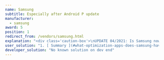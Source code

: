 ```yaml
---
name: Samsung
subtitle: Especially after Android P update
manufacturer:
  - samsung
award: 5
position: 1
redirect_from: /vendors/samsung.html
explanation: "<div class='caution-box'>\nUPDATE 04/2021: Is Samsung now killing even foreground services? Could this be real, or is it a chimera?<br>\n[Here you can read more details](https://github.com/urbandroid-team/dont-kill-my-app/issues/307#issuecomment-827649020) <br>\n<br>\nEven disabling the system battery restrictions does not save the app from being killed. Let's find out, if it is a bug or a feature...\n</div>\n<div class='caution-box'>\nUPDATE 2021: Despite Android team promise to enforce OEMs to be transparent about non-standard app killing, in Android 11 Samsung has introduced a new severe (default ON) restriction. Apps can no longer hold wake lock in foreground services. This breaks many use-cases, for instance health apps are now unable to gather sensoric data for their users.\nSee details <a href=\"https://issuetracker.google.com/issues/179644471\">here</a> and read below for workarounds.\n</div>\nWe record significantly increased number of app killing on Samsung's Android Pie flavor. The hints show adaptive battery being much more eager than in stock Android.<br>After 3 days any unused app will not be able to start from background (e.g. alarms will not work anymore). Imagine, you won't use your alarm clock for a the weekend +1 day and bang! no alarms any more and you miss work! We strongly suggest to turn off <strong>Adaptive battery</strong> and <strong>Put apps to sleep</strong> options per instructions below.\n<br><br>\nImportant: The latest feedback suggests even when those options get disabled, Samsung may re-enable them later after a firmware update!\nYes, Samsung - a dominant vendor in the Android market - is now using one of the nastiest battery saving techniques in the industry. They kill background processes and render alarm clocks and other apps which rely on background processing useless. See below for workarounds."
user_solution: "1. [ Summary ](#what-optimization-apps-does-samsung-have) <br>\n2. [ Android 11 ](#android-11) <br>\n3. [ Galaxy S10 ](#galaxy-s10) <br>\n4. [ Galaxy S9 ](#galaxy-s9) <br>\n5. [ Galaxy S8 and later ](#galaxy-s8-and-later) <br>\n6. [ Other Samsung phones ](#other-samsung-phones) <br>\n## What optimization apps does Samsung have?\n- **Android 11**: Battery optimization, Auto-optimize, Adaptive battery, Background restrictions, lists of Sleeping apps, Unused apps, Deep sleeping apps, Never sleeping apps\n- **Android Pie and higher**: Device care, lists of Sleeping apps, Unused apps, Auto-disable unused apps\n- **Android Oreo or Nougat**: Device maintenance\n- **Android Marshmallow or below**: Smart manager\n## Android 11\nOn Android 11 Samsung will prevent apps work in background by default unless you exclude apps from battery optimizations. This is a severe divergence from standard Android process management policies. To keep your apps working properly make sure you enable:<br>\n_Settings > Apps > Your App > Battery > Battery optimization > All apps > Your app > Don't optimize_.<br>\nYes, this is a long way to go! Devs cannot ask for it automatically as they risk being kicked out from Play Store due to policy violations.\n<div class=\"img-block\">\n  <figure>\n    <img src=\"/assets/img/samsung/samsung1.png\">\n    <figcaption>Settings -> Apps, then select Your app</figcaption>\n  </figure>\n  <figure>\n    <img src=\"/assets/img/samsung/samsung3.png\">\n    <figcaption>Your app -> Battery</figcaption>\n  </figure>\n  <figure>\n    <img src=\"/assets/img/samsung/samsung4.png\">\n    <figcaption>Battery -> Battery optimization</figcaption>\n  </figure>\n</div>\n<div class=\"img-block\">\n  <figure>\n    <img src=\"/assets/img/samsung/samsung5.png\">\n    <figcaption>Settings -> Switch to All apps listing</figcaption>\n  </figure>\n  <figure>\n    <img src=\"/assets/img/samsung/samsung6.png\">\n    <figcaption>Find Your app<br> switch off the battery optimization</figcaption>\n  </figure>\n</div>\n## Galaxy S10\nBattery optimization is *turned on by default*. At some unclear moments (maybe on app update, OS update?), the settings also do revert back to the defaults, forcing you to turn them off again and again.\n### Sleeping apps\nSleeping apps menu is the sniper's nest for Samsung's app killing policies. Make sure to follow the instructions very carefully to prevent the apps from being killed.\nChecklist:\n* List of apps in *System settings > Device care > Battery* > (⁝) *menu > Settings*:\n1. Disable **Put unused apps to sleep**\n2. Disable **Auto-disable unused apps**\n3. Remove your app from the list of Sleeping apps\n4. Disable **background restrictions** for your app\n<div class=\"img-block\">\n  <figure>\n    <img src=\"/assets/img/samsung/s10_1.jpg\">\n    <figcaption>1. Start <strong>Device care</strong><br>from phone settings</figcaption>\n  </figure>\n  <figure>\n    <img src=\"/assets/img/samsung/s10_2.jpg\">\n    <figcaption>2. Tap Battery</figcaption>\n  </figure>\n  <figure>\n    <img src=\"/assets/img/samsung/s10_3.jpg\">\n    <figcaption>3. Tap the 3-dot menu > Settings</figcaption>\n  </figure>\n  <figure>\n    <img src=\"/assets/img/samsung/s10_5.jpg\">\n    <figcaption>4. Disable all toggles<br>(except Notifications)</figcaption>\n  </figure>\n  <figure>\n    <img src=\"/assets/img/samsung/s10_6.jpg\">\n    <figcaption>5. Tap \"Sleeping apps\"</figcaption>\n  </figure>\n  <figure>\n    <img src=\"/assets/img/samsung/s10_8.jpg\">\n    <figcaption>6. Wake up all the apps<br>using the trashcan icon</figcaption>\n  </figure>\n</div>\n<div class=\"caution-box\">Warning: Make sure <strong>Put unused apps to sleep</strong> and <strong>Auto-disable unused apps</strong> is disabled. Otherwise, Samsung will put your apps back to sleep after a few days (3 by default) even if you have woken them up manually!</div>\nOn some phones, the same lists are placed in *Battery > Background usage limits*.\n<div class=\"img-block\">\n  <figure>\n    <img src=\"/assets/img/samsung/S10_sleeping_10.jpg\">\n    <figcaption>1. Open Battery > Background usage limits. </figcaption>\n  </figure>\n  <figure>\n    <img src=\"/assets/img/samsung/S10_sleeping_2.png\">\n    <figcaption>2. Check the lists.</figcaption>\n  </figure>\n</div>\n### New options after update on Android 11\nApart from the various lists of apps, Android 11 on S10 has some new restrictions added:\n* **Optimize battery usage** in *Settings > Apps* > (⁝) *menu > Special Access > Optimize battery usage*\n* **Adaptive Battery** in *Battery > More battery settings*\n* **Adaptive power saving** in *Battery* > (⁝) *menu > Automation*\n* **Auto-optimize daily** in *Battery* > (⁝) *menu > Automation*\n* **Auto start at set times** in *Battery* > (⁝) *menu > Automation*\n#### Optimize battery usage\n<div class=\"img-block\">\n  <figure>\n    <img src=\"/assets/img/samsung/s10_obu_1.png\">\n    <figcaption>1. Open Apps section.</figcaption>\n  </figure>\n  <figure>\n    <img src=\"/assets/img/samsung/s10_obu_2.png\">\n    <figcaption>2. Tap on the (⁝) menu.</figcaption>\n  </figure>\n  <figure>\n    <img src=\"/assets/img/samsung/s10_obu_3.png\">\n    <figcaption>3. Choose Special Access.</figcaption>\n  </figure>\n  <figure>\n    <img src=\"/assets/img/samsung/s10_obu_4.png\">\n    <figcaption>4. Open Optimiza battery usage.</figcaption>\n  </figure>\n  <figure>\n    <img src=\"/assets/img/samsung/s10_obu_5.png\">\n    <figcaption>5. Expand the list to All apps.</figcaption>\n  </figure>\n  <figure>\n    <img src=\"/assets/img/samsung/s10_obu_6.png\">\n    <figcaption>6. Toggle the apps.</figcaption>\n  </figure>\n</div>\n#### Adaptive battery\n<div class=\"img-block\">\n  <figure>\n    <img src=\"/assets/img/samsung/s10_ab_1.jpg\">\n    <figcaption>1. Open Battery > (⁝) menu.</figcaption>\n  </figure>\n  <figure>\n    <img src=\"/assets/img/samsung/s10_ab_2.png\">\n    <figcaption>2. Choose Automation.</figcaption>\n  </figure>\n</div>\n#### Automation\n<div class=\"img-block\">\n  <figure>\n    <img src=\"/assets/img/samsung/s10_battery_1.png\">\n    <figcaption>1. Open Battery > (⁝) menu.</figcaption>\n  </figure>\n  <figure>\n    <img src=\"/assets/img/samsung/s10_battery_2.png\">\n    <figcaption>2. Choose Automation.</figcaption>\n  </figure>\n  <figure>\n    <img src=\"/assets/img/samsung/s10_battery_3.png\">\n    <figcaption>3. Adjust.</figcaption>\n  </figure>\n</div>\n## Galaxy S9\nBattery optimizations are *turned on by default*. It is possible the disabled restrictions might get revert after OS update or reboot.\nChecklist:\n* Disable **Put unused apps to sleep**\n* Remove your app from the list of **Sleeping apps** - list of apps not allowed to run on the background\n* Remove your app from the list of **Deep sleeping apps** - list of apps that can only work when you open them\n* Add your app to the list of **Apps that won't be put to sleep**\n* Disable **Auto-optimization**\n<div class=\"img-block\">\n  <figure>\n    <img src=\"/assets/img/samsung/s9_1.png\">\n    <figcaption>1. Start <strong>Device care</strong><br>from phone settings. </figcaption>\n  </figure>\n  <figure>\n    <img src=\"/assets/img/samsung/s9_2.png\">\n    <figcaption>2. Tap <strong>Battery</strong>. </figcaption>\n  </figure>\n   <figure>\n       <img src=\"/assets/img/samsung/s9_3.png\">\n       <figcaption>3. Open <strong>App power management</strong>. </figcaption>\n     </figure>\n   <figure>\n       <img src=\"/assets/img/samsung/s9_4.png\">\n       <figcaption>4. Disable the option <br><strong>Put unused apps to Sleep </strong>. </figcaption>\n     </figure>\n   <figure>\n       <img src=\"/assets/img/samsung/s9_5.png\">\n       <figcaption>5. Remove your app from<br> the lists in <strong>Sleeping apps</strong><br>and <strong>Deep sleeping apps</strong>. </figcaption>\n     </figure>\n   <figure>\n       <img src=\"/assets/img/samsung/s9_6.png\">\n       <figcaption>6. Add you app to the list<br> in <strong>Apps that won't be put to sleep</strong>. </figcaption>\n     </figure>\n  <figure>\n    <img src=\"/assets/img/samsung/s9_7.png\">\n    <figcaption>7. Go back to <strong>Device care</strong><br> and tap the 3-dot menu. </figcaption>\n  </figure>\n  <figure>\n    <img src=\"/assets/img/samsung/s9_8.png\">\n    <figcaption>8. Tap on <strong>Advanced</strong>. </figcaption>\n  </figure>\n  <figure>\n    <img src=\"/assets/img/samsung/s9_9.png\">\n    <figcaption>9. Disable <strong>Auto-optimization</strong>. </figcaption>\n  </figure>\n</div>\n<div class=\"caution-box\">Warning: Make sure <strong>Put unused apps to sleep</strong> is disabled. Otherwise, Samsung will put your apps back to sleep after a few days (3 by default) even if you have woken them up manually!</div>\n## Galaxy S8 and later\nWith the introduction of their flagship Galaxy S8 (and with some earlier experiments), Samsung has introduced a flawed attempt at prolonging battery life called **App power monitor**.\nFor your apps to work correctly, please whitelist them in **App power monitor**.\nHow to do it:\nOpen the *Settings > Device maintenance > Battery*, and at the bottom you’ll see a list of your most frequently used apps. You can manage apps individually or in a group by selecting them then tapping the big **Save power** button. Apps that are sleeping will appear in the **Sleeping apps** list at the bottom (tap it to expand the list). Scrolling further — all the way to the very bottom — and you’ll find **Unmonitored apps**. These are apps that you specifically want to exclude (whitelist) from **App power monitor** evil reach.\nWhen inside the **Unmonitored apps** menu, you can tap the 3-dot menu to add or delete apps from the list. Rather than bothering with any of that, you can just turn off the **App power monitor** feature completely as it has little-to-no impact on battery life and only serves to handicap the normal functioning of your Galaxy device.\nIt’s excessive and in some cases downright misleading, using scare tactics to keep you reliant on Samsung’s software when other Android devices get by just fine without it.\n## Other Samsung phones\nOn other Samsung phones, the path may look like this:<br>\n*Phone settings > Applications > select three dot menu (top right corner) > Special Access > Optimize Battery usage >* Find your app on the list and make sure that it is not selected.\n> Note: If you enable \"Edge Lighting\" for your app, the app will not be able to wake up your screen. To allow your app to wake up your screen, please remove it from the Edge Lighting applications list."
developer_solution: "No known solution on dev end"
---
```


